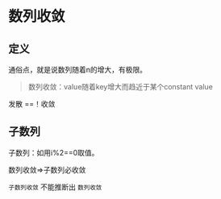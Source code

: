 # 数列收敛

## 定义

通俗点，就是说数列随着n的增大，有极限。

> 数列收敛：value随着key增大而趋近于某个constant value

发散 ==！收敛

## 子数列

子数列：如用i%2==0取值。

数列收敛=&gt;子数列必收敛

`子数列收敛` 不能推断出 `数列收敛`

